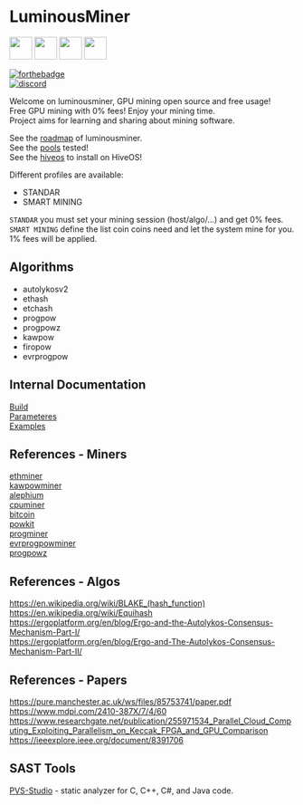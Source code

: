 # LuminousMiner
<img src="https://raw.githubusercontent.com/isocpp/logos/master/cpp_logo.png" width="40" height="40"> <img src="https://upload.wikimedia.org/wikipedia/commons/c/c7/Windows_logo_-_2012.png" width="40" height="40"> <img src="https://upload.wikimedia.org/wikipedia/commons/thumb/3/35/Tux.svg/200px-Tux.svg.png" width="40" height="40"> <img src="https://yt3.googleusercontent.com/plecdTXoOOv1_6XxAKdV1Pj3CITx2Be8IR3Npub5Y95e3rFkOWC8eT9l9AXHSVA9gN7QwroA=s900-c-k-c0x00ffffff-no-rj" width="40" height="40">
  
[![forthebadge](http://forthebadge.com/images/badges/built-with-love.svg)](http://forthebadge.com)  
[![discord](https://discordapp.com/api/guilds/294405146300121088/widget.png)](https://discord.gg/F9y3rxBtGP)  
  
Welcome on luminousminer, GPU mining open source and free usage!  
Free GPU mining with 0% fees! Enjoy your mining time.  
Project aims for learning and sharing about mining software.  
  
See the [roadmap](https://github.com/luminousmining/miner/tree/main/ROADMAP.md) of luminousminer.  
See the [pools](https://github.com/luminousmining/miner/tree/main/POOLS.md) tested!  
See the [hiveos](https://github.com/luminousmining/miner/tree/main/HIVEOS.md) to install on HiveOS!  
  
Different profiles are available:
* STANDAR
* SMART MINING
  
`STANDAR` you must set your mining session (host/algo/...) and get 0% fees.  
`SMART MINING` define the list coin coins need and let the system mine for you. 1% fees will be applied.  
  
## Algorithms
- autolykosv2
- ethash
- etchash
- progpow
- progpowz
- kawpow
- firopow
- evrprogpow

## Internal Documentation
[Build](https://github.com/luminousmining/miner/tree/main/BUILD.md)  
[Parameteres](https://github.com/luminousmining/miner/tree/main/PARAMETERS.md)  
[Examples](https://github.com/luminousmining/miner/tree/main/EXAMPLES.md)  

## References - Miners
[ethminer](https://github.com/ethereum-mining/ethminer)  
[kawpowminer](https://github.com/RavenCommunity/kawpowminer)  
[alephium](https://github.com/alephium/gpu-miner)  
[cpuminer](https://github.com/pooler/cpuminer)  
[bitcoin](https://github.com/pakheili/sha-256-hash-algorithm-bitcoin-miner)  
[powkit](https://github.com/sencha-dev/powkit)  
[progminer](https://github.com/2miners/progminer)  
[evrprogpowminer](https://github.com/EvrmoreOrg/evrprogpowminer)  
[progpowz](https://github.com/hyle-team/progminer)  

## References - Algos
https://en.wikipedia.org/wiki/BLAKE_(hash_function)  
https://en.wikipedia.org/wiki/Equihash  
https://ergoplatform.org/en/blog/Ergo-and-the-Autolykos-Consensus-Mechanism-Part-I/  
https://ergoplatform.org/en/blog/Ergo-and-The-Autolykos-Consensus-Mechanism-Part-II/  

## References - Papers
https://pure.manchester.ac.uk/ws/files/85753741/paper.pdf  
https://www.mdpi.com/2410-387X/7/4/60  
https://www.researchgate.net/publication/255971534_Parallel_Cloud_Computing_Exploiting_Parallelism_on_Keccak_FPGA_and_GPU_Comparison  
https://ieeexplore.ieee.org/document/8391706  

## SAST Tools
[PVS-Studio](https://pvs-studio.com/pvs-studio/?utm_source=website&utm_medium=github&utm_campaign=open_source) - static analyzer for C, C++, C#, and Java code.
